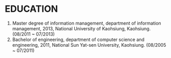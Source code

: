 # EDUCATION

1. Master degree of information management, department of information management, 2013, National University of Kaohsiung, Kaohsiung. (08/2011 ~ 07/2013)
2. Bachelor of engineering, department of computer science and engineering, 2011, National Sun Yat-sen University, Kaohsiung. (08/2005 ~ 07/2011) 
